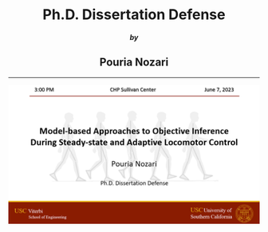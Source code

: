 <h1 align="center";>Ph.D. Dissertation Defense</h1>
<h5 align="center";>
    by </h5>
<h2 align="center">Pouria Nozari </h2>

---

<p align="center">
    <a href="https://1drv.ms/p/s!AhBQOgTCTflFrT4KUIroGUoGUGX3?e=sKpoBy" target="_blank" rel="noopener noreferrer">
    <img src="https://github.com/nozaripo/Images-Links/blob/main/PhD_Defense_FirstPg.png" width="900"/>
    </a>
</p>
